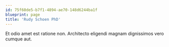 ```yaml
---
id: 75f60de5-b7f1-4894-ae70-148d6244ba1f
blueprint: page
title: 'Rudy Schoen PhD'
---
```

Et odio amet est ratione non. Architecto eligendi magnam dignissimos vero cumque aut.